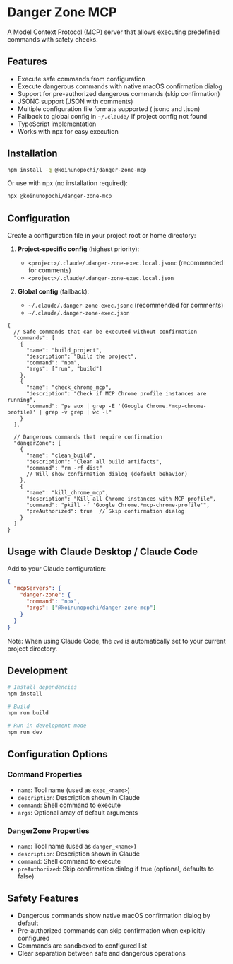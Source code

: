 # Danger Zone MCP

A Model Context Protocol (MCP) server that allows executing predefined commands with safety checks.

## Features

- Execute safe commands from configuration
- Execute dangerous commands with native macOS confirmation dialog
- Support for pre-authorized dangerous commands (skip confirmation)
- JSONC support (JSON with comments)
- Multiple configuration file formats supported (.jsonc and .json)
- Fallback to global config in `~/.claude/` if project config not found
- TypeScript implementation
- Works with npx for easy execution

## Installation

```bash
npm install -g @koinunopochi/danger-zone-mcp
```

Or use with npx (no installation required):

```bash
npx @koinunopochi/danger-zone-mcp
```

## Configuration

Create a configuration file in your project root or home directory:

1. **Project-specific config** (highest priority):
   - `<project>/.claude/.danger-zone-exec.local.jsonc` (recommended for comments)
   - `<project>/.claude/.danger-zone-exec.local.json`

2. **Global config** (fallback):
   - `~/.claude/.danger-zone-exec.jsonc` (recommended for comments)
   - `~/.claude/.danger-zone-exec.json`

```jsonc
{
  // Safe commands that can be executed without confirmation
  "commands": [
    {
      "name": "build_project",
      "description": "Build the project",
      "command": "npm",
      "args": ["run", "build"]
    },
    {
      "name": "check_chrome_mcp",
      "description": "Check if MCP Chrome profile instances are running",
      "command": "ps aux | grep -E '(Google Chrome.*mcp-chrome-profile)' | grep -v grep | wc -l"
    }
  ],
  
  // Dangerous commands that require confirmation
  "dangerZone": [
    {
      "name": "clean_build",
      "description": "Clean all build artifacts",
      "command": "rm -rf dist"
      // Will show confirmation dialog (default behavior)
    },
    {
      "name": "kill_chrome_mcp",
      "description": "Kill all Chrome instances with MCP profile",
      "command": "pkill -f 'Google Chrome.*mcp-chrome-profile'",
      "preAuthorized": true  // Skip confirmation dialog
    }
  ]
}
```

## Usage with Claude Desktop / Claude Code

Add to your Claude configuration:

```json
{
  "mcpServers": {
    "danger-zone": {
      "command": "npx",
      "args": ["@koinunopochi/danger-zone-mcp"]
    }
  }
}
```

Note: When using Claude Code, the `cwd` is automatically set to your current project directory.

## Development

```bash
# Install dependencies
npm install

# Build
npm run build

# Run in development mode
npm run dev
```

## Configuration Options

### Command Properties
- `name`: Tool name (used as `exec_<name>`)
- `description`: Description shown in Claude
- `command`: Shell command to execute
- `args`: Optional array of default arguments

### DangerZone Properties
- `name`: Tool name (used as `danger_<name>`)
- `description`: Description shown in Claude
- `command`: Shell command to execute
- `preAuthorized`: Skip confirmation dialog if true (optional, defaults to false)

## Safety Features

- Dangerous commands show native macOS confirmation dialog by default
- Pre-authorized commands can skip confirmation when explicitly configured
- Commands are sandboxed to configured list
- Clear separation between safe and dangerous operations